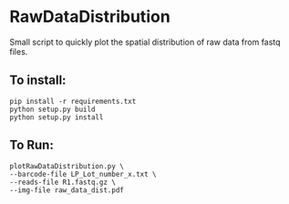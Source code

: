# RawDataDistribution
Small script to quickly plot the spatial distribution of raw data from fastq files.

## To install:
```
pip install -r requirements.txt
python setup.py build
python setup.py install
```

## To Run:
```
plotRawDataDistribution.py \
--barcode-file LP_Lot_number_x.txt \
--reads-file R1.fastq.gz \
--img-file raw_data_dist.pdf
```